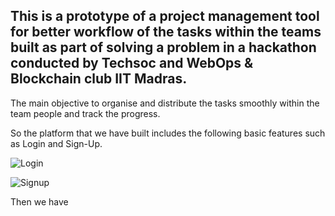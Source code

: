 ## This is a prototype of a project management tool  for better workflow of the tasks within the teams built as part of solving a problem in a hackathon conducted by Techsoc and WebOps & Blockchain club IIT Madras.

The main objective to organise and distribute the tasks smoothly within the team people and track the progress.

So the platform that we have built includes the following basic features such as Login and Sign-Up.

<!-- ![alt text](http://url/to/img.png) -->
![Login](https://user-images.githubusercontent.com/108086992/188300695-a1872df4-b02c-472d-bfdd-2b381643fd54.png)

![Signup](https://user-images.githubusercontent.com/108086992/188300762-975c7491-2949-43c9-bea5-ede37bb07e85.png)

Then we have 
